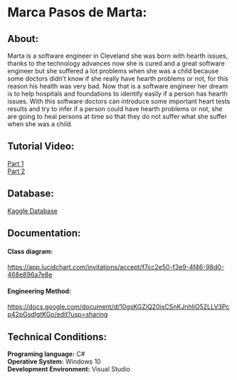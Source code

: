 # **Marca Pasos de Marta:**
## About:
Marta is a software engineer in Cleveland she was born with hearth issues, thanks to the technology advances now she is cured and a great software engineer but she suffered a lot problems when she was a child because some doctors didn’t know if she really have hearth problems or not, for this reason his health was very bad. Now that is a software engineer her dream is to help hospitals and foundations to identify easily if a person has hearth issues. With this software doctors can introduce some important heart tests results and try to infer if a person could have hearth problems or not, she are going to heal persons at time so that they do not suffer what she suffer when she was a child.         
## Tutorial Video:
[Part 1](https://www.youtube.com/watch?v=rZOs4bxd3-c&feature=youtu.be) <br>
[Part 2](https://www.youtube.com/watch?v=AlyZ87v1Lhk&feature=youtu.be&ab_channel=FelipeGarc%C3%ADaL%C3%B3pez)
## Database:
[Kaggle Database](https://www.kaggle.com/ronitf/heart-disease-uci)
## Documentation: 
#### Class diagram: 
https://app.lucidchart.com/invitations/accept/f7cc2e50-f3e9-4f46-98d0-468e896a7e8e
#### Engineering Method: 
https://docs.google.com/document/d/10gsKGZiQ20isCSnKJnhliO52LLV3Pcp42pGsdlgtKGo/edit?usp=sharing
## Technical Conditions: 
**Programing language:** C# <br>
**Operative System:** Windows 10 <br>
**Development Environment:**  Visual Studio 
